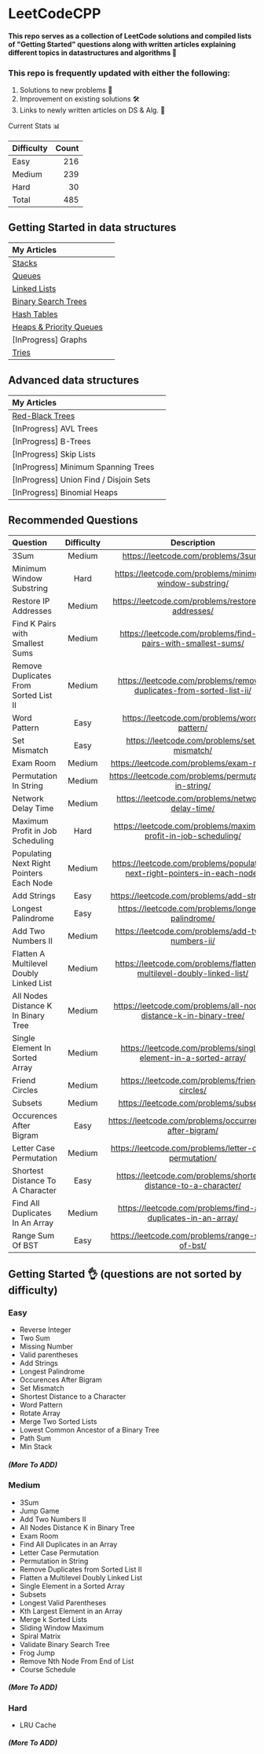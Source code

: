 # LeetCodeCPP

#### This repo serves as a collection of LeetCode solutions and compiled lists of "Getting Started" questions along with written articles explaining different topics in datastructures and algorithms :rocket:

### This repo is frequently updated with either the following:

1. Solutions to new problems :file_folder:
2. Improvement on existing solutions :hammer_and_wrench:
3. Links to newly written articles on DS & Alg. :pencil:

Current Stats :bar_chart:

| Difficulty | Count |
| :--------- | ----: |
| Easy       |   216 |
| Medium     |   239 |
| Hard       |    30 |
| Total      |   485 |

## Getting Started in data structures

| My Articles                                                                                                          |     |
| :------------------------------------------------------------------------------------------------------------------- | --: |
| [Stacks](https://shehabmmohamed.github.io/computer-science/2019/01/20/Stacks-&-Queues.html)                          |     |
| [Queues](https://shehabmmohamed.github.io/computer-science/2019/01/20/Stacks-&-Queues.html)                          |     |
| [Linked Lists](https://shehabmmohamed.github.io/computer-science/2019/03/12/Linked-Lists.html)                       |     |
| [Binary Search Trees](https://shehabmmohamed.github.io/computer-science/2018/10/19/Binary-Search-Trees.html)         |     |
| [Hash Tables](https://shehabmmohamed.github.io/computer-science/2019/01/22/HashTables.html)                          |     |
| [Heaps & Priority Queues](https://shehabmmohamed.github.io/computer-science/2019/04/25/Heaps-&-Priority-Queues.html) |     |
| [InProgress] Graphs                                                                                                  |     |
| [Tries](https://shehabmmohamed.github.io/computer-science/2019/07/05/Tries.html)                                     |     |

## Advanced data structures

| My Articles                                                                                                       |     |
| :---------------------------------------------------------------------------------------------------------------- | --: |
| [Red-Black Trees](https://shehabmmohamed.github.io/computer-science/2019/01/24/Red-Black-Trees.html)              |
| [InProgress] AVL Trees                                                                                            |
| [InProgress] B-Trees                                                                                              |
| [InProgress] Skip Lists                                                                                           |
| [InProgress] Minimum Spanning Trees                                                                               |
| [InProgress] Union Find / Disjoin Sets                                                                            |
| [InProgress] Binomial Heaps                                                                                       |

## Recommended Questions

| Question                                 | Difficulty |                                Description                                 |
| :--------------------------------------- | :--------: | :------------------------------------------------------------------------: |
| 3Sum                                     |   Medium   |                    https://leetcode.com/problems/3sum/                     |
| Minimum Window Substring                 |    Hard    |          https://leetcode.com/problems/minimum-window-substring/           |
| Restore IP Addresses                     |   Medium   |            https://leetcode.com/problems/restore-ip-addresses/             |
| Find K Pairs with Smallest Sums          |   Medium   |       https://leetcode.com/problems/find-k-pairs-with-smallest-sums/       |
| Remove Duplicates From Sorted List II    |   Medium   |    https://leetcode.com/problems/remove-duplicates-from-sorted-list-ii/    |
| Word Pattern                             |    Easy    |                https://leetcode.com/problems/word-pattern/                 |
| Set Mismatch                             |    Easy    |                https://leetcode.com/problems/set-mismatch/                 |
| Exam Room                                |   Medium   |                  https://leetcode.com/problems/exam-room/                  |
| Permutation In String                    |   Medium   |            https://leetcode.com/problems/permutation-in-string/            |
| Network Delay Time                       |   Medium   |             https://leetcode.com/problems/network-delay-time/              |
| Maximum Profit in Job Scheduling         |    Hard    |      https://leetcode.com/problems/maximum-profit-in-job-scheduling/       |
| Populating Next Right Pointers Each Node |   Medium   | https://leetcode.com/problems/populating-next-right-pointers-in-each-node/ |
| Add Strings                              |    Easy    |                 https://leetcode.com/problems/add-strings/                 |
| Longest Palindrome                       |    Easy    |             https://leetcode.com/problems/longest-palindrome/              |
| Add Two Numbers II                       |   Medium   |             https://leetcode.com/problems/add-two-numbers-ii/              |
| Flatten A Multilevel Doubly Linked List  |   Medium   |   https://leetcode.com/problems/flatten-a-multilevel-doubly-linked-list/   |
| All Nodes Distance K In Binary Tree      |   Medium   |     https://leetcode.com/problems/all-nodes-distance-k-in-binary-tree/     |
| Single Element In Sorted Array           |   Medium   |      https://leetcode.com/problems/single-element-in-a-sorted-array/       |
| Friend Circles                           |   Medium   |               https://leetcode.com/problems/friend-circles/                |
| Subsets                                  |   Medium   |                   https://leetcode.com/problems/subsets/                   |
| Occurences After Bigram                  |    Easy    |          https://leetcode.com/problems/occurrences-after-bigram/           |
| Letter Case Permutation                  |   Medium   |           https://leetcode.com/problems/letter-case-permutation/           |
| Shortest Distance To A Character         |    Easy    |      https://leetcode.com/problems/shortest-distance-to-a-character/       |
| Find All Duplicates In An Array          |   Medium   |       https://leetcode.com/problems/find-all-duplicates-in-an-array/       |
| Range Sum Of BST                         |    Easy    |              https://leetcode.com/problems/range-sum-of-bst/               |

## Getting Started :ok_hand: (questions are not sorted by difficulty)

### Easy

- Reverse Integer
- Two Sum
- Missing Number
- Valid parentheses
- Add Strings
- Longest Palindrome
- Occurences After Bigram
- Set Mismatch
- Shortest Distance to a Character
- Word Pattern
- Rotate Array
- Merge Two Sorted Lists
- Lowest Common Ancestor of a Binary Tree
- Path Sum
- Min Stack

##### (More To ADD)

### Medium

- 3Sum
- Jump Game
- Add Two Numbers II
- All Nodes Distance K in Binary Tree
- Exam Room
- Find All Duplicates in an Array
- Letter Case Permutation
- Permutation in String
- Remove Duplicates from Sorted List II
- Flatten a Multilevel Doubly Linked List
- Single Element in a Sorted Array
- Subsets
- Longest Valid Parentheses
- Kth Largest Element in an Array
- Merge k Sorted Lists
- Sliding Window Maximum
- Spiral Matrix
- Validate Binary Search Tree
- Frog Jump
- Remove Nth Node From End of List
- Course Schedule

##### (More To ADD)

### Hard

- LRU Cache

##### (More To ADD)
